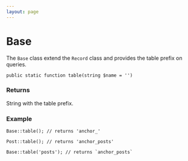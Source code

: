 ```yaml
---
layout: page
---
```


# Base

The `Base` class extend the `Record` class and provides the table prefix on queries.

`public static function table(string $name = '')`

### Returns

String with the table prefix.

### Example

	Base::table(); // returns 'anchor_'

	Post::table(); // returns 'anchor_posts'

	Base::table('posts'); // returns `anchor_posts`
